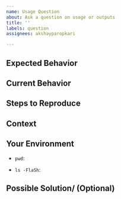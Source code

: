 ```yaml
---
name: Usage Question
about: Ask a question on usage or outputs
title: ''
labels: question
assignees: akshayparopkari

---
```


<!--- Provide a general summary of the issue in the title above -->

## Expected Behavior
<!--- Describe what should happen.-->

## Current Behavior
<!--- Describe what happens instead of the expected behavior?-->

## Steps to Reproduce
<!--- Provide an unambiguous set of commands/code to reproduce this behavior.-->

## Context
<!--- Provide any additional context relevant to your question.-->

## Your Environment
<!--- Include results for the following commands:-->

* `pwd`:

* `ls -FlaSh`:

## Possible Solution/ (Optional)
<!--- Provide suggestions for a fix or a reason for the current behavior.-->
